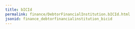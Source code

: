 ```yaml
---
title: bICId
permalink: finance/DebtorFinancialInstitution.bICId.html
jsonid: finance_debtorfinancialinstitution_bicid
---
```

